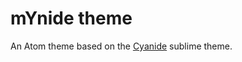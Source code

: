 # mYnide theme

An Atom theme based on the [Cyanide](https://packagecontrol.io/packages/Theme%20-%20Cyanide) sublime theme.
